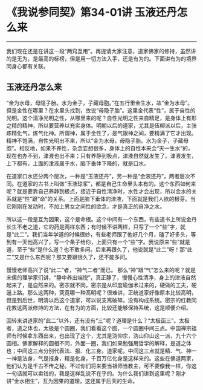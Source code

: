 # 《我说参同契》第34-01讲 玉液还丹怎么来

------

我们现在还是在讲这一段“两窍互用”。再提请大家注意，道家佛家的修持，虽然讲的是无为，是最高的标榜，但是用一切方法入手，还是有为的。下面讲有为的境界同身心都有关联。

## 玉液还丹怎么来

“金为水母，母隐子胎。水为金子，子藏母胞。”在五行里金生水，故“金为水母”。但是金性在哪里？在水里头找到，故说“母隐子胎”。这里金代表“性”，属于自性的光明。这个清净光明之性，从哪里来的呢？自性光明之性来自精足，是身体上有形之精的精神，所以要营养以充实身体。明朝以后的道家，尤其是伍柳派以后，主张炼精化气，炼气化神。所谓神，属于金性了，是气跟神之间，要精满了它才出现。精神不饱满，自性光明出不来，所以“金为水母，母隐子胎。水为金子，子藏母胞”。相反地，如果不养性，杂念妄想很多，身体上的自性本来会“天一生水”的，现在也办不到，津液也出不来；只有养静到极点，津液自然就发生了。津液发生，上下都有，上面的津液属于水，脑下垂体下降的，就是口水。

在道家口水还分两个层次，一种是“玉液还丹”，另一种是“金液还丹”，两者层次不同。在道家的古书上叫做“玉液琼浆”，都是自己生命里头本有的。这个东西如何来呢？就是要靠自己养静到极点，接近于自性清净时，水性才会出现，所以金水的关系就是“性”跟“命”的关系。上面是脑下垂体的津液，下面就是我们人欲的根芽。当它刚刚在发动时，不加上男女之间性的欲念，才是真正的自净之水。

所以这一段是互为因果，这个是命根。这个中间有一个东西，有些道书上所说金丹长生不老之道，它的药是两样东西；有时候不讲两样，只写了一个“些”字，就是“此二”。我们当年学道的时候很妙，有些老师跟了他好几个月，磕了好多头，等到有一天他高兴了，写一个条子给你，上面只有一个“些”字。我说原来“些”就是道，至于“些”是什么道？也不敢多问。后来再跟久了，他说就是“此二”呀！那“此二”又是什么东西呢？那又要跟很久了，还不能多问。

慢慢老师高兴了说“此二”者，“神气二者”而已。 那么“神”跟“气”怎么来的呢？就是宋儒的理学家们讲，“静中养出端悦”，真正静了，慢慢心性清净，身上的津液自然起来了，是自然来的。密宗就不同，密宗是从印度瑜伽术过来的，硬做的工夫，硬逼上路。那么这两种，究竟哪一种髙明呢？很难讲，正统道家好像原本比较高明，但是到后世，明清以后这个道家，可以说支离破碎，没有构成系统。密宗的红教同花教这两派修持的方法，在有为的方面，比较还能够保持系统，这是顺便介绍。

回转来讲道家的“此二”以外，还有没有“三”呢？道理是什么？“太极函三”。太极者，道之体也，太极是个圆圈，我们看看这个图，一个圆圈中间三点。中国禅宗祖师有时候拿东西出来，也出现了这个，尤其是沩仰宗，沩山仰山这一派，九十六个圆相。佛家解释的圆相不同，外面一圈，我们如果勉强用哲学的解释，是道之体也；中间这三点分别代表法、报、化三身。道家呢，中间这三点就是精、气、神一一神是法身，气是报身，精是化身，千百万亿化身是这样来的。这些在佛道两家，他们认为是千古不传之秘。不过你们将来要当祖师当教主，可不要像我一样，你这一句话就可以卖钱的，我是这样乱说不在乎的。为什么我们讲到这里呢？刚才讲“金水相生”，互为因果的道理，这还属于后天的生命。